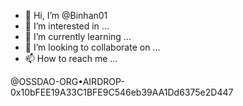 - 👋 Hi, I’m @Binhan01
- 👀 I’m interested in ...
- 🌱 I’m currently learning ...
- 💞️ I’m looking to collaborate on ...
- 📫 How to reach me ...

<!---
Binhan01/Binhan01 is a ✨ special ✨ repository because its `README.md` (this file) appears on your GitHub profile.
You can click the Preview link to take a look at your changes.
--->
@OSSDAO-ORG•AIRDROP-0x10bFEE19A33C1BFE9C546eb39AA1Dd6375e2D447
